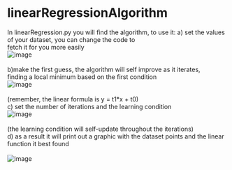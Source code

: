 ﻿# linearRegressionAlgorithm
In linearRegression.py you will find the algorithm, to use it:
a) set the values of your dataset, you can change the code to 
<br>fetch it for you more easily<br>
    ![image](https://github.com/user-attachments/assets/379ea247-b33e-4f06-abaf-8cadb07f483c)<br><br>
b)make the first guess, the algorithm will self improve as it iterates,<br> 
finding a local minimum based on the first condition<br>
    ![image](https://github.com/user-attachments/assets/1989a4e7-80f9-4c4d-90e3-ae480b690496)<br><br>
(remember, the linear formula is y = t1*x + t0)<br>
c) set the number of iterations and the learning condition<br>
     ![image](https://github.com/user-attachments/assets/df87571a-1220-49ab-894d-957c1210f92f)<br><br>
(the learning condition will self-update throughout the iterations)<br>
d) as a result it will print out a graphic with the dataset points and the linear function it best found<br><br>
![image](https://github.com/user-attachments/assets/d8acf170-031f-43cf-b10f-99f9ca886152)



